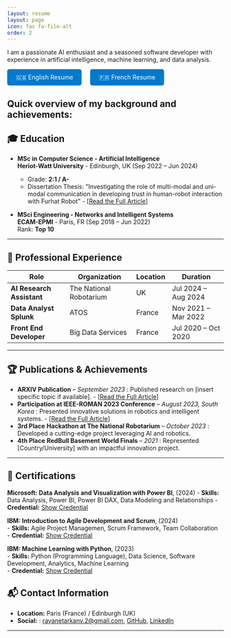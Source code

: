 ```yaml
---
layout: resume
layout: page
icon: fas fa-file-alt
order: 2
---
```



I am a passionate AI enthusiast and a seasoned software developer with experience in artificial intelligence, machine learning, and data analysis. 

<div style="display: flex; gap: 20px;">
  <a href="/pdf/ResumeFR.pdf" class="btn" style="padding: 10px 20px; background-color: #007acc; color: white; text-decoration: none; border-radius: 5px; text-align: center;">
    🇬🇧 English Resume
  </a>
  <a href="/pdf/ResumeFR.pdf" class="btn" style="padding: 10px 20px; background-color: #007acc; color: white; text-decoration: none; border-radius: 5px; text-align: center;">
    🇫🇷 French Resume
  </a>
</div>


Quick overview of my background and achievements:
---
## 🎓 Education

- **MSc in Computer Science - Artificial Intelligence**  
  **Heriot-Watt University** - Edinburgh, UK (Sep 2022 – Jun 2024)  
   - Grade: **2:1 / A-**
   - Dissertation Thesis: "Investigating the role of multi-modal and uni-modal communication in developing trust in human-robot interaction with Furhat Robot" - [[Read the Full Article](https://example.com)] 

- **MSci Engineering - Networks and Intelligent Systems**  
  **ECAM-EPMI** - Paris, FR (Sep 2018 – Jun 2022)  
  Rank: **Top 10**

---

## 💼 Professional Experience

| Role                     | Organization               | Location  | Duration           |
|--------------------------|----------------------------|-----------|--------------------|
| **AI Research Assistant** | The National Robotarium    | UK        | Jul 2024 – Aug 2024 |
| **Data Analyst Splunk**   | ATOS                       | France    | Nov 2021 – Mar 2022 |
| **Front End Developer**   | Big Data Services          | France    | Jul 2020 – Oct 2020 |

---

## 🏆 Publications & Achievements
- **ARXIV Publication** – *September 2023* : Published research on [insert specific topic if available].  - [[Read the Full Article](https://example.com)] 
- **Participation at IEEE-ROMAN 2023 Conference** – *August 2023, South Korea* : Presented innovative solutions in robotics and intelligent systems.  - [[Read the Full Article](https://example.com)] 
- **3rd Place** **Hackathon at The National Robotarium** – *October 2023* : Developed a cutting-edge project leveraging AI and robotics. 
- **4th Place** **RedBull Basement World Finals** – *2021* : Represented [Country/University] with an impactful innovation project.


---
## 📜 Certifications

**Microsoft: Data Analysis and Visualization with Power BI**, (2024)
    - **Skills:** Data Analysis, Power BI, Power BI DAX, Data Modeling and Relationships
    - **Credential:** [Show Credential](https://coursera.org/verify/43LB5QJ7N8BH)

**IBM: Introduction to Agile Development and Scrum**, (2024)  
    - **Skills:** Agile Project Managemen, Scrum Framework, Team Collaboration  
    - **Credential:** [Show Credential](https://coursera.org/verify/BRQDZZNPGA4C)

**IBM: Machine Learning with Python**, (2023)  
    - **Skills:** Python (Programming Language), Data Science, Software Development, Analytics, Machine Learning  
    - **Credential:** [Show Credential](https://www.coursera.org/account/accomplishments/records/CH5TCC5KCWCA)

## 📬 Contact Information
- **Location:** Paris (France) / Edinburgh (UK) 
- **Social:** : [rayanetarkany.2@gmail.com](mailto:rayanetarkany.2@gmail.com), [GitHub](https://github.com/rayaneB0t), [LinkedIn](https://www.linkedin.com/in/rayane-tarkany/)  

---